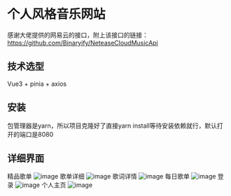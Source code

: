 # 个人风格音乐网站
感谢大佬提供的网易云的接口，附上该接口的链接：https://github.com/Binaryify/NeteaseCloudMusicApi
## 技术选型
Vue3 + pinia + axios
## 安装
包管理器是yarn，所以项目克隆好了直接yarn install等待安装依赖就行，默认打开的端口是8080

## 详细界面
精品歌单
![image](https://user-images.githubusercontent.com/94585396/216762107-0be75f5c-a2b6-4103-a366-69c174ce36bf.png)
歌单详细
![image](https://user-images.githubusercontent.com/94585396/216762367-57ee01b3-2f4d-48b0-acb9-ae1c4cd0ed74.png)
歌词详情
![image](https://user-images.githubusercontent.com/94585396/216762410-3023bc89-48e5-4627-8520-f38985a0021e.png)
每日歌单
![image](https://user-images.githubusercontent.com/94585396/216762439-7d0c4a87-c9dc-45b4-b8cc-52342922514a.png)
登录
![image](https://user-images.githubusercontent.com/94585396/216762461-fa3a7889-7e60-4f82-9a76-7b7b58ff1e58.png)
个人主页
![image](https://user-images.githubusercontent.com/94585396/216762476-062b9ea7-a885-4231-8b20-e5dd4044dd90.png)





